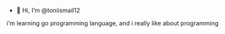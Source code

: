 - 👋 Hi, I’m @toniismail12

i'm learning go programming language, and i really like about programming

<!---
toniismail12/toniismail12 is a ✨ special ✨ repository because its `README.md` (this file) appears on your GitHub profile.
You can click the Preview link to take a look at your changes.
--->
